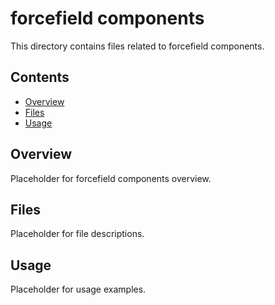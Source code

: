 # forcefield components

This directory contains files related to forcefield components.

## Contents

- [Overview](#overview)
- [Files](#files)
- [Usage](#usage)

## Overview

Placeholder for forcefield components overview.

## Files

Placeholder for file descriptions.

## Usage

Placeholder for usage examples.
